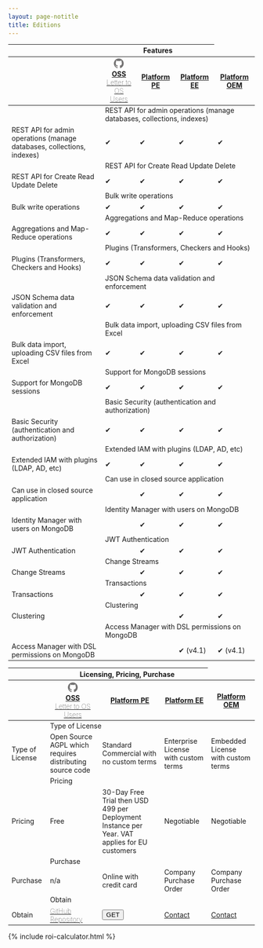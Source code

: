 ```yaml
---
layout: page-notitle
title: Editions
---
```


<div class="editions-matrix mt-5">
    <div class="comparison">

  <table>
    <thead>
      <tr>
        <th class="tl tl2"></th>
        <th colspan="3" class="qbse">
          <strong>Features</strong>
        </th>
        <th colspan="1" style="border-right: 0; border-top: 0">
        </th>
      </tr>
      <tr>
        <th class="tl"></th>
        <th class="compare-heading p-3">
          <div class="d-flex flex-column flex-md-row justify-content-center mb-2 w-100">
            <div><a href="https://github.com/SoftInstigate/restheart"><img class="img-fluid mr-md-2" src="/images/octocat.png" width="20"></a></div>
            <a class="mt-auto" href="{{ "/faq/#os-vs-pe" | prepend: site.baseurl }}"><strong>OSS</strong> </a>
          </div>
          <a style="font-weight: 100" href="{{ "/faq/#letter-to-os-users" | prepend: site.baseurl }}">Letter to OS Users</a>
        </th>
        <th class="compare-heading restheart-version p-3">
          <a href="{{ "/faq/#os-vs-pe" | prepend: site.baseurl }}"><strong>Platform PE</strong></a>
        </th>
        <th class="compare-heading restheart-version p-3">
          <a href="{{ "/faq/#os-vs-pe" | prepend: site.baseurl }}"><strong>Platform EE</strong></a>
        </th>
        <th class="compare-heading restheart-version p-3">
          <a href="{{ "/faq/#os-vs-pe" | prepend: site.baseurl }}"><strong>Platform OEM</strong></a>
        </th>
      </tr>
    </thead>
    <tbody>
      <tr>
        <td></td>
        <td colspan="4">REST API for admin operations (manage databases, collections, indexes)</td>
      </tr>
      <tr class="compare-row">
        <td>REST API for admin operations (manage databases, collections, indexes)</td>
        <td><span class="tickblue">✔</span></td>
        <td><span class="restheart-red">✔</span></td>
        <td><span class="restheart-red">✔</span></td>
        <td><span class="restheart-red">✔</span></td>
      </tr>
      <tr>
        <td>&nbsp;</td>
        <td colspan="4">REST API for Create Read Update Delete</td>
      </tr>
      <tr>
        <td>REST API for Create Read Update Delete</td>
        <td><span class="tickblue">✔</span></td>
        <td><span class="restheart-red">✔</span></td>
        <td><span class="restheart-red">✔</span></td>
        <td><span class="restheart-red">✔</span></td>
      </tr>
      <tr>
        <td>&nbsp;</td>
        <td colspan="4">Bulk write operations</td>
      </tr>
      <tr class="compare-row">
        <td>Bulk write operations</td>
        <td><span class="tickblue">✔</span></td>
        <td><span class="restheart-red">✔</span></td>
        <td><span class="restheart-red">✔</span></td>
        <td><span class="restheart-red">✔</span></td>
      </tr>
      <tr>
        <td>&nbsp;</td>
        <td colspan="4">Aggregations and Map-Reduce operations</td>
      </tr>
      <tr>
        <td>Aggregations and Map-Reduce operations</td>
        <td><span class="tickblue">✔</span></td>
        <td><span class="restheart-red">✔</span></td>
        <td><span class="restheart-red">✔</span></td>
        <td><span class="restheart-red">✔</span></td>
      </tr>
      <tr>
        <td>&nbsp;</td>
        <td colspan="4">Plugins (Transformers, Checkers and Hooks)</td>
      </tr>
      <tr class="compare-row">
        <td>Plugins (Transformers, Checkers and Hooks)</td>
        <td><span class="tickblue">✔</span></td>
        <td><span class="restheart-red">✔</span></td>
        <td><span class="restheart-red">✔</span></td>
        <td><span class="restheart-red">✔</span></td>
      </tr>
      <tr>
        <td>&nbsp;</td>
        <td colspan="4">JSON Schema data validation and enforcement</td>
      </tr>
      <tr>
        <td>JSON Schema data validation and enforcement</td>
        <td><span class="tickblue">✔</span></td>
        <td><span class="restheart-red">✔</span></td>
        <td><span class="restheart-red">✔</span></td>
        <td><span class="restheart-red">✔</span></td>
      </tr>
      <tr>
        <td>&nbsp;</td>
        <td colspan="4">Bulk data import, uploading CSV files from Excel</td>
      </tr>
      <tr class="compare-row">
        <td>Bulk data import, uploading CSV files from Excel</td>
        <td><span class="tickblue">✔</span></td>
        <td><span class="restheart-red">✔</span></td>
        <td><span class="restheart-red">✔</span></td>
        <td><span class="restheart-red">✔</span></td>
      </tr>
      <tr>
        <td>&nbsp;</td>
        <td colspan="4">Support for MongoDB sessions</td>
      </tr>
      <tr>
        <td>Support for MongoDB sessions</td>
        <td><span class="tickblue">✔</span></td>
        <td><span class="restheart-red">✔</span></td>
        <td><span class="restheart-red">✔</span></td>
        <td><span class="restheart-red">✔</span></td>
      </tr>
      <tr>
        <td>&nbsp;</td>
        <td colspan="4">Basic Security (authentication and authorization)</td>
      </tr>
      <tr class="compare-row">
        <td>Basic Security (authentication and authorization)</td>
        <td><span class="tickblue">✔</span></td>
        <td><span class="restheart-red">✔</span></td>
        <td><span class="restheart-red">✔</span></td>
        <td><span class="restheart-red">✔</span></td>
      </tr>
      <tr>
        <td>&nbsp;</td>
        <td colspan="4">Extended IAM with plugins (LDAP, AD, etc)</td>
      </tr>
      <tr>
        <td>Extended IAM with plugins (LDAP, AD, etc)</td>
        <td><span class="tickblue">✔</span></td>
        <td><span class="restheart-red">✔</span></td>
        <td><span class="restheart-red">✔</span></td>
        <td><span class="restheart-red">✔</span></td>
      </tr>
      <tr>
        <td>&nbsp;</td>
        <td colspan="4">Can use in closed source application</td>
      </tr>
      <tr class="compare-row">
        <td>Can use in closed source application</td>
        <td></td>
        <td><span class="restheart-red">✔</span></td>
        <td><span class="restheart-red">✔</span></td>
        <td><span class="restheart-red">✔</span></td>
      </tr>
      <tr>
        <td>&nbsp;</td>
        <td colspan="4">Identity Manager with users on MongoDB</td>
      </tr>
      <tr>
        <td>Identity Manager with users on MongoDB</td>
        <td></td>
        <td><span class="restheart-red">✔</span></td>
        <td><span class="restheart-red">✔</span></td>
        <td><span class="restheart-red">✔</span></td>
      </tr>
      <tr>
        <td>&nbsp;</td>
        <td colspan="4">JWT Authentication</td>
      </tr>
      <tr class="compare-row">
        <td>JWT Authentication</td>
        <td></td>
        <td><span class="restheart-red">✔</span></td>
        <td><span class="restheart-red">✔</span></td>
        <td><span class="restheart-red">✔</span></td>
      </tr>
      <tr>
        <td>&nbsp;</td>
        <td colspan="4">Change Streams</td>
      </tr>
      <tr>
        <td>Change Streams</td>
        <td></td>
        <td><span class="restheart-red">✔</span></td>
        <td><span class="restheart-red">✔</span></td>
        <td><span class="restheart-red">✔</span></td>
      </tr>
      <tr>
        <td>&nbsp;</td>
        <td colspan="4">Transactions</td>
      </tr>
      <tr class="compare-row">
        <td>Transactions</td>
        <td></td>
        <td><span class="restheart-red">✔</span></td>
        <td><span class="restheart-red">✔</span></td>
        <td><span class="restheart-red">✔</span></td>
      </tr>
      <tr>
        <td>&nbsp;</td>
        <td colspan="4">Clustering</td>
      </tr>
      <tr>
        <td>Clustering</td>
        <td></td>
        <td></td>
        <td><span class="restheart-red">✔</span></td>
        <td><span class="restheart-red">✔</span></td>
      </tr>
      <tr>
        <td>&nbsp;</td>
        <td colspan="4">Access Manager with DSL permissions on MongoDB</td>
      </tr>
      <tr class="compare-row">
        <td>Access Manager with DSL permissions on MongoDB</td>
        <td></td>
        <td></td>
        <td><span class="restheart-red">✔ (v4.1)</span></td>
        <td><span class="restheart-red">✔ (v4.1)</span></td>
      </tr>
    </tbody>
  </table>

</div>
</div>


<div class="editions-matrix mt-5">
    <div class="comparison">

  <table>
    <thead>
      <tr>
        <th class="tl tl2"></th>
        <th colspan="3" class="qbse">
          <strong>Licensing, Pricing, Purchase</strong>
        </th>
        <th colspan="1" style="border-right: 0; border-top: 0">
        </th>
      </tr>
      <tr>
        <th class="tl"></th>
        <th class="compare-heading restheart-version p-3">
          <div class="d-flex flex-column flex-md-row justify-content-center mb-2 w-100">
            <div><a href="https://github.com/SoftInstigate/restheart"><img class="img-fluid mr-md-2" src="/images/octocat.png" width="20"></a></div>
            <a class="mt-auto" href="{{ "/faq/#os-vs-pe" | prepend: site.baseurl }}"><strong>OSS</strong> </a>
          </div>
          <a style="font-weight: 100" href="{{ "/faq" | prepend: site.baseurl }}">Letter to OS Users</a>
        </th>
        <th class="compare-heading restheart-version p-3">
          <a class="d-block" href="{{ "faq/#os-vs-pe" | prepend: site.baseurl }}"><strong>Platform PE</strong></a>
        </th>
        <th class="compare-heading restheart-version p-3">
          <a class="d-block" href="{{ "faq/#os-vs-pe" | prepend: site.baseurl }}"><strong>Platform EE</strong></a>
        </th>
        <th class="compare-heading restheart-version p-3">
          <a class="d-block" href="{{ "faq/#os-vs-pe" | prepend: site.baseurl }}"><strong>Platform OEM</strong></a>
        </th>
      </tr>
    </thead>
    <tbody>
      <tr>
        <td></td>
        <td colspan="4">Type of License</td>
      </tr>
      <tr class="compare-row">
        <td>Type of License</td>
        <td>Open Source AGPL which requires distributing source code</td>
        <td>Standard Commercial with no custom terms</td>
        <td>Enterprise License with custom terms</td>
        <td>Embedded License with custom terms</td>
      </tr>
      <tr>
        <td>&nbsp;</td>
        <td colspan="4">Pricing</td>
      </tr>
      <tr>
        <td>Pricing</td>
        <td>Free</td>
        <td>30-Day Free Trial then USD 499 per Deployment Instance per Year. VAT applies for EU customers</td>
        <td>Negotiable</td>
        <td>Negotiable</td>
      </tr>
      <tr>
        <td>&nbsp;</td>
        <td colspan="4">Purchase</td>
      </tr>
      <tr class="compare-row">
        <td>Purchase</td>
        <td>n/a</td>
        <td>Online with credit card</td>
        <td>Company Purchase Order</td>
        <td>Company Purchase Order</td>
      </tr>
      <tr>
        <td>&nbsp;</td>
        <td colspan="4">Obtain</td>
      </tr>
      <tr>
        <td>Obtain</td>
        <td><a style="font-weight: 100" href="https://github.com/SoftInstigate/restheart">GitHub Repository</a></td>
        <td>
          <a href="{{ "/get" | prepend: site.baseurl }}"><button style="1" type="button" class="pl-3 pr-3 btn btn-danger">GET</button></a>
        </td>
        <td><a href="mailto:ask@restheart.org?subject=RESTHeart EE">Contact</a></td>
        <td><a href="mailto:ask@restheart.org?subject=RESTHeart OEM">Contact</a></td>
      </tr>
    </tbody>
  </table>

</div>
</div>

{% include roi-calculator.html %}